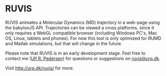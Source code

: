 # RUVIS
RUVIS animates a Molecular Dynamics (MD) trajectory in a web-page using the babylonJS API. Trajectories can be viewed a cross platforms, since it only requires a WebGL compatible browser (including Windows PC's, Mac OS, Linux, tablets and phones). For now this tool is only optimized for RUMD and Matlab simulations, but that will change in the future.

Please note that RUVIS is in an early development stage. Feel free to contact me ([Ulf R. Pedersen](http://urp.dk)) for questions or suggestions on ruvis@urp.dk.

Visit http://urp.dk/ruvis/ for more.
